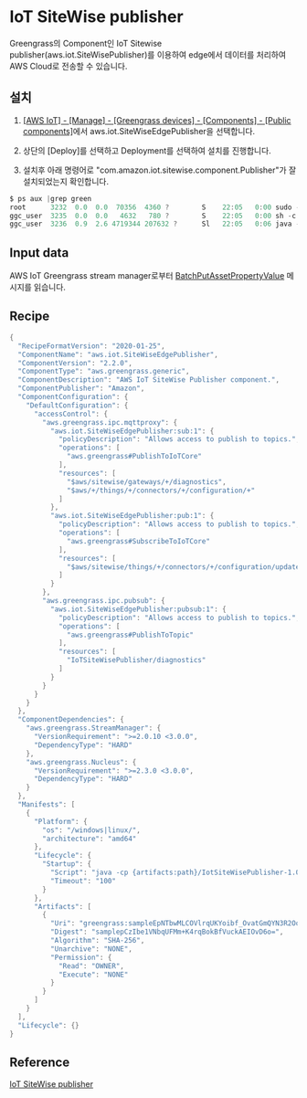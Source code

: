 # IoT SiteWise publisher

Greengrass의 Component인 IoT Sitewise publisher(aws.iot.SiteWisePublisher)를 이용하여 edge에서 데이터를 처리하여 AWS Cloud로 전송할 수 있습니다. 

## 설치

1) [[AWS IoT] - [Manage] - [Greengrass devices] - [Components] - [Public components]](https://ap-northeast-2.console.aws.amazon.com/iot/home?region=ap-northeast-2#/greengrass/v2/components/public)에서 aws.iot.SiteWiseEdgePublisher을 선택합니다. 

2) 상단의 [Deploy]를 선택하고 Deployment를 선택하여 설치를 진행합니다.

3) 설치후 아래 명령어로 "com.amazon.iot.sitewise.component.Publisher"가 잘 설치되었는지 확인합니다. 

```c
$ ps aux |grep green
root      3232  0.0  0.0  70356  4360 ?        S    22:05   0:00 sudo -n -E -H -u ggc_user -g ggc_group -- sh -c java -cp /greengrass/v2/packages/artifacts/aws.iot.SiteWiseEdgePublisher/2.2.0/IotSiteWisePublisher-1.0-super.jar com.amazon.iot.sitewise.component.Publisher 
ggc_user  3235  0.0  0.0   4632   780 ?        S    22:05   0:00 sh -c java -cp /greengrass/v2/packages/artifacts/aws.iot.SiteWiseEdgePublisher/2.2.0/IotSiteWisePublisher-1.0-super.jar com.amazon.iot.sitewise.component.Publisher 
ggc_user  3236  0.9  2.6 4719344 207632 ?      Sl   22:05   0:06 java -cp /greengrass/v2/packages/artifacts/aws.iot.SiteWiseEdgePublisher/2.2.0/IotSiteWisePublisher-1.0-super.jar com.amazon.iot.sitewise.component.Publisher
```

## Input data

AWS IoT Greengrass stream manager로부터 [BatchPutAssetPropertyValue](https://docs.aws.amazon.com/iot-sitewise/latest/APIReference/API_BatchPutAssetPropertyValue.html) 메시지를 읽습니다. 


## Recipe

```java
{
  "RecipeFormatVersion": "2020-01-25",
  "ComponentName": "aws.iot.SiteWiseEdgePublisher",
  "ComponentVersion": "2.2.0",
  "ComponentType": "aws.greengrass.generic",
  "ComponentDescription": "AWS IoT SiteWise Publisher component.",
  "ComponentPublisher": "Amazon",
  "ComponentConfiguration": {
    "DefaultConfiguration": {
      "accessControl": {
        "aws.greengrass.ipc.mqttproxy": {
          "aws.iot.SiteWiseEdgePublisher:sub:1": {
            "policyDescription": "Allows access to publish to topics.",
            "operations": [
              "aws.greengrass#PublishToIoTCore"
            ],
            "resources": [
              "$aws/sitewise/gateways/+/diagnostics",
              "$aws/+/things/+/connectors/+/configuration/+"
            ]
          },
          "aws.iot.SiteWiseEdgePublisher:pub:1": {
            "policyDescription": "Allows access to publish to topics.",
            "operations": [
              "aws.greengrass#SubscribeToIoTCore"
            ],
            "resources": [
              "$aws/sitewise/things/+/connectors/+/configuration/update"
            ]
          }
        },
        "aws.greengrass.ipc.pubsub": {
          "aws.iot.SiteWiseEdgePublisher:pubsub:1": {
            "policyDescription": "Allows access to publish to topics.",
            "operations": [
              "aws.greengrass#PublishToTopic"
            ],
            "resources": [
              "IoTSiteWisePublisher/diagnostics"
            ]
          }
        }
      }
    }
  },
  "ComponentDependencies": {
    "aws.greengrass.StreamManager": {
      "VersionRequirement": ">=2.0.10 <3.0.0",
      "DependencyType": "HARD"
    },
    "aws.greengrass.Nucleus": {
      "VersionRequirement": ">=2.3.0 <3.0.0",
      "DependencyType": "HARD"
    }
  },
  "Manifests": [
    {
      "Platform": {
        "os": "/windows|linux/",
        "architecture": "amd64"
      },
      "Lifecycle": {
        "Startup": {
          "Script": "java -cp {artifacts:path}/IotSiteWisePublisher-1.0-super.jar com.amazon.iot.sitewise.component.Publisher\n",
          "Timeout": "100"
        }
      },
      "Artifacts": [
        {
          "Uri": "greengrass:sampleEpNTbwMLCOVlrqUKYoibf_OvatGmQYN3R2Oo=/IotSiteWisePublisher-1.0-super.jar",
          "Digest": "samplepCzIbe1VNbqUFMm+K4rqBokBfVuckAEIOvD6o=",
          "Algorithm": "SHA-256",
          "Unarchive": "NONE",
          "Permission": {
            "Read": "OWNER",
            "Execute": "NONE"
          }
        }
      ]
    }
  ],
  "Lifecycle": {}
}
```


## Reference

[IoT SiteWise publisher](https://docs.aws.amazon.com/greengrass/v2/developerguide/iotsitewise-publisher-component.html)
